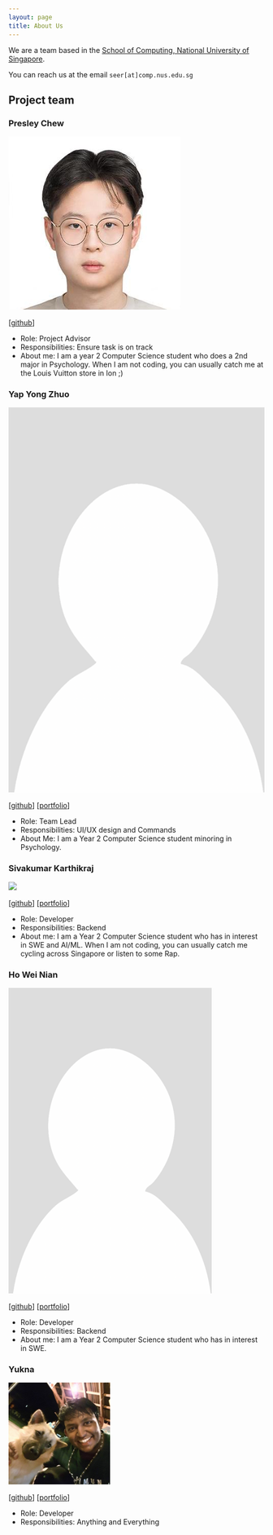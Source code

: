 ```yaml
---
layout: page
title: About Us
---
```


We are a team based in the [School of Computing, National University of Singapore](https://www.comp.nus.edu.sg).

You can reach us at the email `seer[at]comp.nus.edu.sg`

## Project team



### Presley Chew

![](images/presleychew.png)

[[github](https://github.com/PresleyChew)]


* Role: Project Advisor
* Responsibilities: Ensure task is on track
* About me: I am a year 2 Computer Science student who does a 2nd major in Psychology. When I am not coding, you can usually catch me at the Louis Vuitton store in Ion ;)


### Yap Yong Zhuo

![](images/yong-zhuo.png)

[[github](http://github.com/yong-zhuo)]
[[portfolio](team/yong-zhuo.md)]

* Role: Team Lead
* Responsibilities: UI/UX design and Commands
* About Me: I am a Year 2 Computer Science student minoring in Psychology.


### Sivakumar Karthikraj

![](images/TechRaj.png)

[[github](http://github.com/TechRaj)]
[[portfolio](team/TechRaj.md)]

* Role: Developer
* Responsibilities: Backend
* About me: I am a Year 2 Computer Science student who has in interest in SWE and AI/ML. When I am not coding, you can usually catch me cycling across Singapore or listen to some Rap.

### Ho Wei Nian

![](images/hweinian.png)

[[github](http://github.com/hweinian)]
[[portfolio](team/hweinian.md)]

* Role: Developer
* Responsibilities: Backend
* About me: I am a Year 2 Computer Science student who has in interest in SWE. 

###  Yukna

<img src="images/yadobler.png" width="200px">

[[github](http://github.com/yadobler)]
[[portfolio](team/yadobler.md)]

* Role: Developer
* Responsibilities: Anything and Everything
